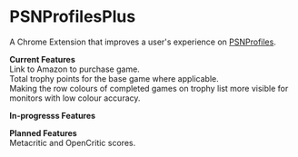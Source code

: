 # PSNProfilesPlus

A Chrome Extension that improves a user's experience on <a href="https://psnprofiles.com/">PSNProfiles</a>.

<b>Current Features</b><br>
Link to Amazon to purchase game.<br>
Total trophy points for the base game where applicable.<br>
Making the row colours of completed games on trophy list more visible for monitors with low colour accuracy.

<b>In-progresss Features</b><br>

<b>Planned Features</b><br>
Metacritic and OpenCritic scores.
